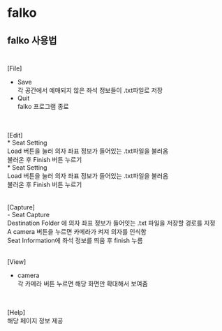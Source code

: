 # falko


falko 사용법<br/><br/>
-------------
[File]<br/>
  - Save<br/>
   각 공간에서 예매되지 않은 좌석 정보들이 .txt파일로 저장<br/>
  - Quit<br/>
   falko 프로그램 종료<br/> <br/>
 <br/>
[Edit]<br/>
* Seat Setting<br/>
   Load 버튼을 눌러 의자 좌표 정보가 들어있는 .txt파일을 불러옴<br/>
   불러온 후 Finish 버튼 누르기 <br/>
* Seat Setting<br/>
   Load 버튼을 눌러 의자 좌표 정보가 들어있는 .txt파일을 불러옴<br/>
   불러온 후 Finish 버튼 누르기 <br/><br/>
<br/>
[Capture]<br/>
  - Seat Capture <br/>
   Destination Folder 에 의자 좌표 정보가 들어잇는 .txt 파일을 저장할 경로를 지정<br/>
   A camera 버튼을 누르면 카메라가 켜져 의자를 인식함<br/>
   Seat Information에 좌석 정보를 띄움 후 finish 누름<br/><br/>
  
[View]<br/>
  - camera <br/>
    각 카메라 버튼 누르면 해당 화면만 확대해서 보여줌 <br/><br/>
<br/>
[Help]<br/>
  해당 페이지 정보 제공<br/>
